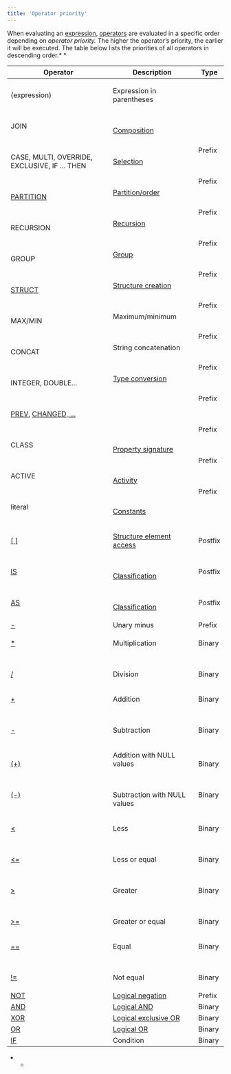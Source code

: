 ```yaml
---
title: 'Operator priority'
---
```


When evaluating an [expression](Expression.md), [operators](Operators.md) are evaluated in a specific order depending on *operator priority.* The higher the operator’s priority, the earlier it will be executed. The table below lists the priorities of all operators in descending order.* *

|Operator|Description|Type|
|---|---|---|
|<p>(expression)</p><br/><p>JOIN</p><br/><p>CASE, MULTI, OVERRIDE, EXCLUSIVE, IF ... THEN</p><br/><p>[PARTITION](PARTITION_operator.md)</p><br/><p>RECURSION</p><br/><p>GROUP</p><br/><p>[STRUCT](STRUCT_operator.md)</p><br/><p>MAX/MIN</p><br/><p>CONCAT</p><br/><p>INTEGER, DOUBLE...</p><br/><p>[PREV](PREV_operator.md), [CHANGED, ...](Change_operators.md)</p><br/><p>CLASS</p><br/><p>ACTIVE</p><br/><p>literal</p>|<p>Expression in parentheses</p><br/><p>[Composition](Composition_JOIN_.md)</p><br/><p>[Selection](Selection_CASE_IF_MULTI_OVERRIDE_EXCLUSIVE_.md)</p><br/><p>[Partition/order](Partitioning_sorting_PARTITION_..._ORDER_.md)</p><br/><p>[Recursion](Recursion_RECURSION_.md)</p><br/><p>[Group](Grouping_GROUP_.md)</p><br/><p>[Structure creation](Structure_operations_STRUCT_.md)</p><br/><p>Maximum/minimum</p><br/><p>String concatenation</p><br/><p>[Type conversion](Type_conversion.md)</p><br/><p><br /><br/></p><br/><p>[Property signature](Property_signature_CLASS_.md)</p><br/><p>[Activity](Activity_ACTIVE_.md)</p><br/><p> [Constants](Constant.md)</p>|<p><br /><br/></p><br/><p>Prefix</p><br/><p>Prefix</p><br/><p>Prefix</p><br/><p>Prefix</p><br/><p>Prefix</p><br/><p>Prefix</p><br/><p>Prefix</p><br/><p>Prefix</p><br/><p>Prefix</p><br/><p>Prefix</p><br/><p>Prefix</p><br/><p>Prefix</p>|
|<p>[[ ]](Operator_.md)</p><br/><p>[IS](IS_AS_operators.md)</p><br/><p>[AS](IS_AS_operators.md)</p>|<p>[Structure element access](Structure_operations_STRUCT_.md)</p><br/><p>[Classification](Classification_IS_AS_.md)</p><br/><p>[Classification](Classification_IS_AS_.md)</p>|<p>Postfix</p><br/><p>Postfix</p><br/><p>Postfix</p>|
|[-](Arithmetic_operators.md)|Unary minus|Prefix|
|<p>[*](Arithmetic_operators.md)</p><br/><p>[/](Arithmetic_operators.md)</p>|<p>Multiplication</p><br/><p>Division</p>|<p>Binary</p><br/><p>Binary</p>|
|<p>[+](Arithmetic_operators.md)</p><br/><p>[-](Arithmetic_operators.md)</p>|<p>Addition</p><br/><p>Subtraction</p>|<p>Binary</p><br/><p>Binary</p>|
|<p>[(+)](Arithmetic_operators.md)</p><br/><p>[(-)](Arithmetic_operators.md)</p>|<p>Addition with NULL values</p><br/><p>Subtraction with NULL values</p>|<p>Binary</p><br/><p>Binary</p>|
|<p>[<](Comparison_operators.md)</p><br/><p>[<=](Comparison_operators.md)</p><br/><p>[\>](Comparison_operators.md)</p><br/><p>[\>=](Comparison_operators.md)</p>|<p>Less</p><br/><p>Less or equal</p><br/><p>Greater</p><br/><p>Greater or equal</p>|<p>Binary</p><br/><p>Binary</p><br/><p>Binary</p><br/><p>Binary</p>|
|<p>[==](Comparison_operators.md)</p><br/><p>[!=](Comparison_operators.md)</p>|<p>Equal</p><br/><p>Not equal</p>|<p>Binary</p><br/><p>Binary</p>|
|[NOT](AND_OR_NOT_XOR_operators.md)|[Logical negation](Logical_operators_AND_OR_NOT_XOR_.md)|Prefix|
|[AND](AND_OR_NOT_XOR_operators.md)|[Logical AND](Logical_operators_AND_OR_NOT_XOR_.md)|Binary|
|[XOR](AND_OR_NOT_XOR_operators.md)|[Logical exclusive OR](Logical_operators_AND_OR_NOT_XOR_.md)|Binary|
|[OR](AND_OR_NOT_XOR_operators.md)|[Logical OR](Logical_operators_AND_OR_NOT_XOR_.md)|Binary|
|[IF](IF_operator.md)|Condition|Binary|

* * 
